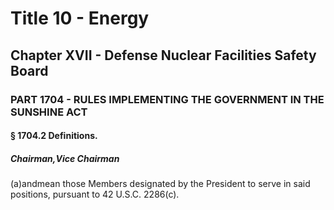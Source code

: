 
# Title 10 - Energy
## Chapter XVII - Defense Nuclear Facilities Safety Board
### PART 1704 - RULES IMPLEMENTING THE GOVERNMENT IN THE SUNSHINE ACT
#### § 1704.2 Definitions.
##### Chairman,Vice Chairman

(a)andmean those Members designated by the President to serve in said positions, pursuant to 42 U.S.C. 2286(c).
